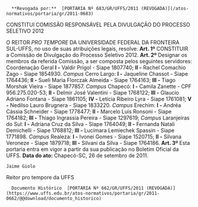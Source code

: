       **Revogada por:**  [PORTARIA Nº 683/GR/UFFS/2011 (REVOGADA)](/atos-normativos/portaria/gr/2011-0683) 

   CONSTITUI COMISSÃO RESPONSÁVEL PELA DIVULGAÇÃO DO PROCESSO SELETIVO 2012  

 O REITOR *PRO TEMPORE*  DA UNIVERSIDADE FEDERAL DA FRONTEIRA SUL-UFFS, no uso de suas atribuições legais, resolve:   **Art. 1º**  CONSTITUIR a Comissão de Divulgação do Processo Seletivo 2012.   **Art. 2º**  Designar os membros da referida Comissão, a ser composta pelos seguintes servidores: Coordenação Geral **I -**  Valdir Prigol - Siape 1807740; **II -**  Rachel Comachio Zago - Siape 1854930. *Campus*  Cerro Largo: **I -**  Jaqueline Chassot - Siape 1764436; **II -**  Sueli Maria Florczak Almeida - Siape 1764163; **III -**  Tiago Morshak Vieira - Siape 1877857. *Campus*  Chapecó: **I -**  Camila Zanette - CPF 956.275.020-53; **II -**  Delmir José Valentini - Siape 1768122; **III -**  Glaucio Adriano Fontana - Siape 1861105; **IV -**  Letícia Ribeiro Lyra - Siape 1761081; **V -**  Nedilso Lauro Brugnera - Siape 1833220. *Campus*  Erechim: **I -**  Andréa Cássia Schneider - Siape 1778477; **II -**  Marcelo Luis Ronsoni - Siape 1764182; **III -**  Thiago Ingrassia Pereira - Siape 1297619; *Campus*  Laranjeiras do Sul: **I -**  Adriana Cruz da Silva - Siape 1764049; **II -**  Fernanda Natali Demichelli - Siape 1768812; **III -**  Lucimara Lemiechek Spassin - Siape 1771898. *Campus*  Realeza: **I -**  Ivonei Gomes - Siape 1520715; **II -**  Silvana Veroneze - Siape 1879718; **III -**  Silvani da Silva - Siape 1764186.   **Art. 3º**  Esta portaria entra em vigor a partir da sua publicação no Boletim Oficial da UFFS.        **Data do ato:** Chapecó-SC, 26 de setembro de 2011.   
 

    Jaime Giolo   
 Reitor pro tempore da UFFS 

      Documento Histórico  [PORTARIA Nº 662/GR/UFFS/2011 (REVOGADA)](https://www.uffs.edu.br/atos-normativos/portaria/gr/2011-0662/@@download/documento_historico)     
      
